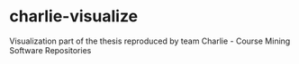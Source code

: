 # charlie-visualize
Visualization part of the thesis reproduced by team Charlie - Course Mining Software Repositories
